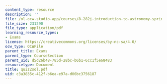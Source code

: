 ```yaml
---
content_type: resource
description: ''
file: /ol-ocw-studio-app/courses/8-282j-introduction-to-astronomy-spring-2006/c3a3835c412fb6eae97ad06bc3756187_quiz2sol.pdf
file_size: 231290
file_type: application/pdf
learning_resource_types:
- Exams
license: https://creativecommons.org/licenses/by-nc-sa/4.0/
ocw_type: OCWFile
parent_title: Exams
parent_type: CourseSection
parent_uid: d5d26b48-785d-28bc-b6b1-6cc1f5e68483
resourcetype: Document
title: quiz2sol.pdf
uid: c3a3835c-412f-b6ea-e97a-d06bc3756187
---
```

